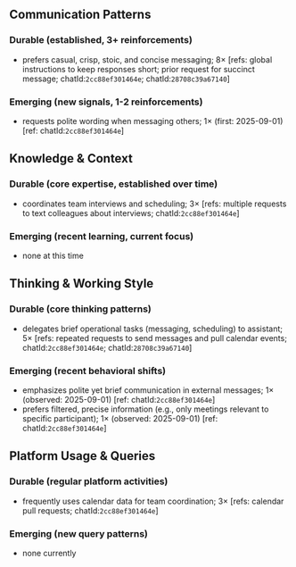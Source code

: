 ## Communication Patterns
### Durable (established, 3+ reinforcements)
- prefers casual, crisp, stoic, and concise messaging; 8× [refs: global instructions to keep responses short; prior request for succinct message; chatId:`2cc88ef301464e`; chatId:`28708c39a67140`]

### Emerging (new signals, 1-2 reinforcements)
- requests polite wording when messaging others; 1× (first: 2025-09-01) [ref: chatId:`2cc88ef301464e`]

## Knowledge & Context
### Durable (core expertise, established over time)
- coordinates team interviews and scheduling; 3× [refs: multiple requests to text colleagues about interviews; chatId:`2cc88ef301464e`]

### Emerging (recent learning, current focus)
- none at this time

## Thinking & Working Style
### Durable (core thinking patterns)
- delegates brief operational tasks (messaging, scheduling) to assistant; 5× [refs: repeated requests to send messages and pull calendar events; chatId:`2cc88ef301464e`; chatId:`28708c39a67140`]

### Emerging (recent behavioral shifts)
- emphasizes polite yet brief communication in external messages; 1× (observed: 2025-09-01) [ref: chatId:`2cc88ef301464e`]
- prefers filtered, precise information (e.g., only meetings relevant to specific participant); 1× (observed: 2025-09-01) [ref: chatId:`2cc88ef301464e`]

## Platform Usage & Queries
### Durable (regular platform activities)
- frequently uses calendar data for team coordination; 3× [refs: calendar pull requests; chatId:`2cc88ef301464e`]

### Emerging (new query patterns)
- none currently
